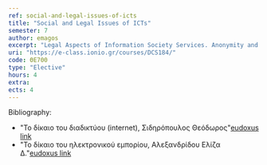 ```yaml
---
ref: social-and-legal-issues-of-icts
title: "Social and Legal Issues of ICTs"
semester: 7
author: emagos
excerpt: "Legal Aspects of Information Society Services. Anonymity and Privacy, Personal and Sensitive Data Protection. Electronic Commerce, e-Transactions and Consumer Protection. Internet and User Safety. Electronic Crime. Ethical Issues in Information Society. Electronic Money, Electronic Documents and Electronic Signature. Domain Names. Intellectual Property. Private International Law and Jurisdiction."
uri: "https://e-class.ionio.gr/courses/DCS184/"
code: ΘΕ700
type: "Elective"
hours: 4
extra: 
ects: 4
---
```



Bibliography: 
  - "Το δίκαιο του διαδικτύου (internet), Σιδηρόπουλος Θεόδωρος"[eudoxus link](https://service.eudoxus.gr/search/#a/id:25153/0)
  - "Το δίκαιο του ηλεκτρονικού εμπορίου, Αλεξανδρίδου Ελίζα Δ."[eudoxus link](https://service.eudoxus.gr/search/#a/id:34586/0)
  
